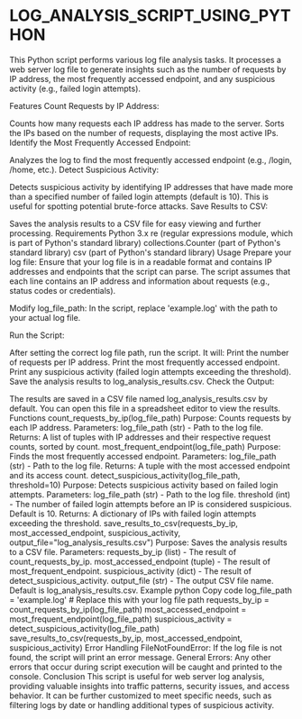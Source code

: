 # LOG_ANALYSIS_SCRIPT_USING_PYTHON

This Python script performs various log file analysis tasks. It processes a web server log file to generate insights such as the number of requests by IP address, the most frequently accessed endpoint, and any suspicious activity (e.g., failed login attempts).

Features
Count Requests by IP Address:

Counts how many requests each IP address has made to the server.
Sorts the IPs based on the number of requests, displaying the most active IPs.
Identify the Most Frequently Accessed Endpoint:

Analyzes the log to find the most frequently accessed endpoint (e.g., /login, /home, etc.).
Detect Suspicious Activity:

Detects suspicious activity by identifying IP addresses that have made more than a specified number of failed login attempts (default is 10). This is useful for spotting potential brute-force attacks.
Save Results to CSV:

Saves the analysis results to a CSV file for easy viewing and further processing.
Requirements
Python 3.x
re (regular expressions module, which is part of Python's standard library)
collections.Counter (part of Python's standard library)
csv (part of Python's standard library)
Usage
Prepare your log file: Ensure that your log file is in a readable format and contains IP addresses and endpoints that the script can parse. The script assumes that each line contains an IP address and information about requests (e.g., status codes or credentials).

Modify log_file_path: In the script, replace 'example.log' with the path to your actual log file.

Run the Script:

After setting the correct log file path, run the script. It will:
Print the number of requests per IP address.
Print the most frequently accessed endpoint.
Print any suspicious activity (failed login attempts exceeding the threshold).
Save the analysis results to log_analysis_results.csv.
Check the Output:

The results are saved in a CSV file named log_analysis_results.csv by default. You can open this file in a spreadsheet editor to view the results.
Functions
count_requests_by_ip(log_file_path)
Purpose: Counts requests by each IP address.
Parameters: log_file_path (str) - Path to the log file.
Returns: A list of tuples with IP addresses and their respective request counts, sorted by count.
most_frequent_endpoint(log_file_path)
Purpose: Finds the most frequently accessed endpoint.
Parameters: log_file_path (str) - Path to the log file.
Returns: A tuple with the most accessed endpoint and its access count.
detect_suspicious_activity(log_file_path, threshold=10)
Purpose: Detects suspicious activity based on failed login attempts.
Parameters:
log_file_path (str) - Path to the log file.
threshold (int) - The number of failed login attempts before an IP is considered suspicious. Default is 10.
Returns: A dictionary of IPs with failed login attempts exceeding the threshold.
save_results_to_csv(requests_by_ip, most_accessed_endpoint, suspicious_activity, output_file="log_analysis_results.csv")
Purpose: Saves the analysis results to a CSV file.
Parameters:
requests_by_ip (list) - The result of count_requests_by_ip.
most_accessed_endpoint (tuple) - The result of most_frequent_endpoint.
suspicious_activity (dict) - The result of detect_suspicious_activity.
output_file (str) - The output CSV file name. Default is log_analysis_results.csv.
Example
python
Copy code
log_file_path = 'example.log'  # Replace this with your log file path
requests_by_ip = count_requests_by_ip(log_file_path)
most_accessed_endpoint = most_frequent_endpoint(log_file_path)
suspicious_activity = detect_suspicious_activity(log_file_path)
save_results_to_csv(requests_by_ip, most_accessed_endpoint, suspicious_activity)
Error Handling
FileNotFoundError: If the log file is not found, the script will print an error message.
General Errors: Any other errors that occur during script execution will be caught and printed to the console.
Conclusion
This script is useful for web server log analysis, providing valuable insights into traffic patterns, security issues, and access behavior. It can be further customized to meet specific needs, such as filtering logs by date or handling additional types of suspicious activity.
